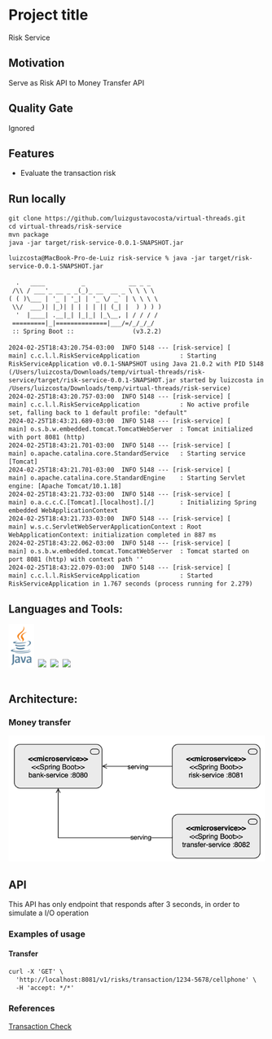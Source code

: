 # Project title
Risk Service

## Motivation
Serve as Risk API to Money Transfer API

## Quality Gate
Ignored

## Features
- Evaluate the transaction risk

## Run locally
 ```shell
 git clone https://github.com/luizgustavocosta/virtual-threads.git
 cd virtual-threads/risk-service
 mvn package 
 java -jar target/risk-service-0.0.1-SNAPSHOT.jar
 ```

```text
luizcosta@MacBook-Pro-de-Luiz risk-service % java -jar target/risk-service-0.0.1-SNAPSHOT.jar

  .   ____          _            __ _ _
 /\\ / ___'_ __ _ _(_)_ __  __ _ \ \ \ \
( ( )\___ | '_ | '_| | '_ \/ _` | \ \ \ \
 \\/  ___)| |_)| | | | | || (_| |  ) ) ) )
  '  |____| .__|_| |_|_| |_\__, | / / / /
 =========|_|==============|___/=/_/_/_/
 :: Spring Boot ::                (v3.2.2)

2024-02-25T18:43:20.754-03:00  INFO 5148 --- [risk-service] [           main] c.c.l.l.RiskServiceApplication           : Starting RiskServiceApplication v0.0.1-SNAPSHOT using Java 21.0.2 with PID 5148 (/Users/luizcosta/Downloads/temp/virtual-threads/risk-service/target/risk-service-0.0.1-SNAPSHOT.jar started by luizcosta in /Users/luizcosta/Downloads/temp/virtual-threads/risk-service)
2024-02-25T18:43:20.757-03:00  INFO 5148 --- [risk-service] [           main] c.c.l.l.RiskServiceApplication           : No active profile set, falling back to 1 default profile: "default"
2024-02-25T18:43:21.689-03:00  INFO 5148 --- [risk-service] [           main] o.s.b.w.embedded.tomcat.TomcatWebServer  : Tomcat initialized with port 8081 (http)
2024-02-25T18:43:21.701-03:00  INFO 5148 --- [risk-service] [           main] o.apache.catalina.core.StandardService   : Starting service [Tomcat]
2024-02-25T18:43:21.701-03:00  INFO 5148 --- [risk-service] [           main] o.apache.catalina.core.StandardEngine    : Starting Servlet engine: [Apache Tomcat/10.1.18]
2024-02-25T18:43:21.732-03:00  INFO 5148 --- [risk-service] [           main] o.a.c.c.C.[Tomcat].[localhost].[/]       : Initializing Spring embedded WebApplicationContext
2024-02-25T18:43:21.733-03:00  INFO 5148 --- [risk-service] [           main] w.s.c.ServletWebServerApplicationContext : Root WebApplicationContext: initialization completed in 887 ms
2024-02-25T18:43:22.062-03:00  INFO 5148 --- [risk-service] [           main] o.s.b.w.embedded.tomcat.TomcatWebServer  : Tomcat started on port 8081 (http) with context path ''
2024-02-25T18:43:22.079-03:00  INFO 5148 --- [risk-service] [           main] c.c.l.l.RiskServiceApplication           : Started RiskServiceApplication in 1.767 seconds (process running for 2.279)
```

## Languages and Tools:
<div>
  <img width=50px src="resources/imgs/java-vertical.svg">&nbsp;
  <img width=50px src="https://upload.wikimedia.org/wikipedia/commons/9/9c/IntelliJ_IDEA_Icon.svg">&nbsp;
  <img width=150px src="https://upload.wikimedia.org/wikipedia/commons/4/44/Spring_Framework_Logo_2018.svg">&nbsp;
  <img width=150px src="https://upload.wikimedia.org/wikipedia/commons/5/52/Apache_Maven_logo.svg">&nbsp;
</div>
</br>

## Architecture:

### Money transfer
![img.png](../resources/imgs/bank-transfer.png)

## API
This API has only endpoint that responds after 3 seconds, in order to simulate a I/O operation

### Examples of usage

#### Transfer
````shell
curl -X 'GET' \
  'http://localhost:8081/v1/risks/transaction/1234-5678/cellphone' \
  -H 'accept: */*'
````

### References
[Transaction Check](https://api-docs.fraud.net/docs/public-apis/395e4a8yfue3b-transaction-check)
